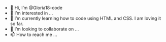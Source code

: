 - 👋 Hi, I’m @Gloria18-code
- 👀 I’m interested in ...
- 🌱 I’m currently learning how to code using HTML and CSS. I am loving it so far.
- 💞️ I’m looking to collaborate on ...
- 📫 How to reach me ...

<!---
Gloria18-code/Gloria18-code is a ✨ special ✨ repository because its `README.md` (this file) appears on your GitHub profile.
You can click the Preview link to take a look at your changes.
--->
